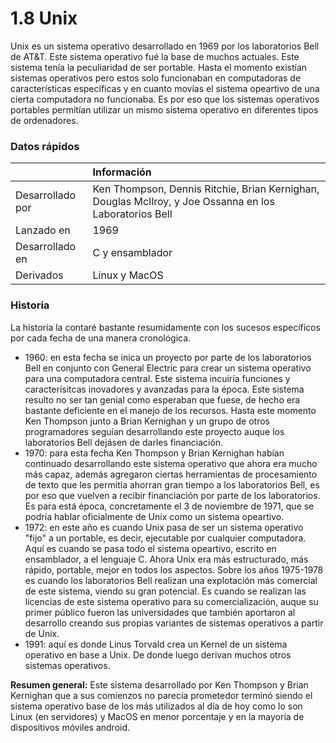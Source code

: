# 1.8 Unix

Unix es un sistema operativo desarrollado en 1969 por los laboratorios Bell de AT&T. Este sistema operativo fué la base de muchos actuales. Este sistema tenía la peculiaridad de ser portable. Hasta el momento existían sistemas operativos pero estos solo funcionaban en computadoras de características específicas y en cuanto movías el sistema opeartivo de una cierta computadora no funcionaba. Es por eso que los sistemas operativos portables permitían utilizar un mismo sistema operativo en diferentes tipos de ordenadores.

### Datos rápidos

| | Información |
|:--|:----------|
| Desarrollado por | Ken Thompson, Dennis Ritchie, Brian Kernighan, Douglas McIlroy, y Joe Ossanna en los Laboratorios Bell |
| Lanzado en | 1969 |
| Desarrollado en  | C y ensamblador |
| Derivados | Linux y MacOS |

### Historia 

La historia la contaré bastante resumidamente con los sucesos específicos por cada fecha de una manera cronológica.

* 1960: en esta fecha se inica un proyecto por parte de los laboratorios Bell en conjunto con General Electric para crear un sistema operativo para una computadora central. Este sistema incuiría funciones y caracterísitcas inovadores y avanzadas para la época. Este sistema resulto no ser tan genial como esperaban que fuese, de hecho era bastante deficiente en el manejo de los recursos. Hasta este momento Ken Thompson junto a Brian Kernighan y un grupo de otros programadores seguían desarrollando este proyecto auque los laboratorios Bell dejásen de darles financiación.
* 1970: para esta fecha Ken Thompson y Brian Kernighan habían continuado desarrollando este sistema operativo que ahora era mucho más capaz, además agregaron ciertas herramientas de procesamiento de texto que les permitía ahorran gran tiempo a los laboratorios Bell, es por eso que vuelven a recibir financiación por parte de los laboratorios. Es para está época, concretamente el 3 de noviembre de 1971, que se podría hablar oficialmente de Unix como un sistema opeartivo.
* 1972: en este año es cuando Unix pasa de ser un sistema operativo "fijo" a un portable, es decir, ejecutable por cualquier computadora. Aquí es cuando se pasa todo el sistema opeartivo, escrito en ensamblador, a el lenguaje C. Ahora Unix era más estructurado, más rápido, portable, mejor en todos los aspectos. Sobre los años 1975-1978 es cuando los laboratorios Bell realizan una explotación más comercial de este sistema, viendo su gran potencial. Es cuando se realizan las licencias de este sistema operativo para su comercialización, auque su primer público fueron las universidades que también aportaron al desarrollo creando sus propias variantes de sistemas operativos a partir de Unix.
* 1991: aquí es donde Linus Torvald crea un Kernel de un sistema operativo en base a Unix. De donde luego derivan muchos otros sistemas operativos.

**Resumen general:** Este sistema desarrollado por Ken Thompson y Brian Kernighan que a sus comienzos no parecía prometedor terminó siendo el sistema operativo base de los más utilizados al día de hoy como lo son Linux (en servidores) y MacOS en menor porcentaje y en la mayoría de dispositivos móviles android.

